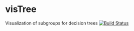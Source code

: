 # visTree
Visualization of subgroups for decision trees
[![Build Status](https://travis-ci.org/AshwiniKV/visTree.svg?branch=master)](https://travis-ci.org/AshwiniKV/visTree)

